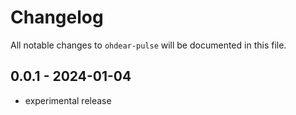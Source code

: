 # Changelog

All notable changes to `ohdear-pulse` will be documented in this file.

## 0.0.1 - 2024-01-04

- experimental release

